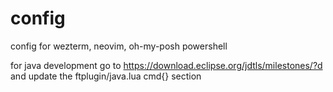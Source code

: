# config
config for wezterm, neovim, oh-my-posh powershell

for java development go to https://download.eclipse.org/jdtls/milestones/?d and update the ftplugin/java.lua cmd{} section 
